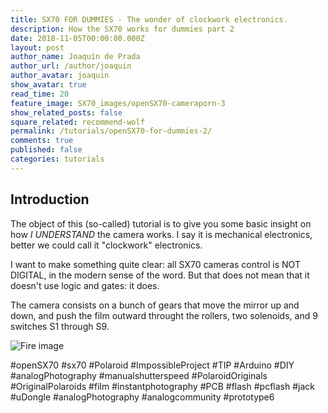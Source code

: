 ```yaml
---
title: SX70 FOR DUMMIES - The wonder of clockwork electronics.
description: How the SX70 works for dummies part 2
date: 2018-11-05T00:00:00.000Z
layout: post
author_name: Joaquín de Prada
author_url: /author/joaquin
author_avatar: joaquin
show_avatar: true
read_time: 20
feature_image: SX70_images/openSX70-cameraporn-3
show_related_posts: false
square_related: recommend-wolf
permalink: /tutorials/openSX70-for-dummies-2/
comments: true
published: false
categories: tutorials
---
```


<!-- # OPEN SX70-ARDUINO FOR DUMMIES: Part two, SX70 the Clockwork electronics worder -->

## Introduction

The object of this (so-called) tutorial is to give you some basic insight on how *I UNDERSTAND* the camera works. I say it is mechanical electronics, better we could call it "clockwork" electronics.

I want to make something quite clear: all SX70 cameras control is NOT DIGITAL, in the modern sense of the word. But that does not mean that it doesn't use logic and gates: it does.

The camera consists on a bunch of gears that move the mirror up and down, and push the film outward throught the rollers, two solenoids, and 9 switches S1 through S9.



![Fire image]({{site.url}}/{{site.baseurl}}img/tutorials/DUMMIES-2-SX70.jpg)



#openSX70 #sx70 #Polaroid #ImpossibleProject #TIP #Arduino #DIY #analogPhotography #manualshutterspeed #PolaroidOriginals #OriginalPolaroids #film #instantphotography #PCB #flash #pcflash #jack #uDongle #analogPhotography #analogcommunity #prototype6